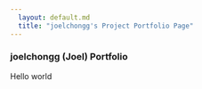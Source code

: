```yaml
---
  layout: default.md
  title: "joelchongg's Project Portfolio Page"
---
```


### joelchongg (Joel) Portfolio

Hello world